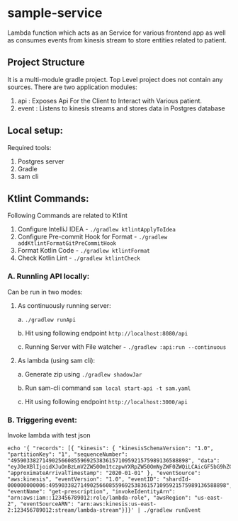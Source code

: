 # sample-service
Lambda function which acts as an Service for various frontend app as well as consumes events from kinesis stream to store entities related to patient.

## Project Structure

It is a multi-module gradle project. Top Level project does not contain any sources. There are two application modules:

1. api : Exposes Api For the Client to Interact with Various patient.
2. event : Listens to kinesis streams and stores data in Postgres database

## Local setup:
Required tools:
1. Postgres server
2. Gradle
3. sam cli

## Ktlint Commands:

Following Commands are related to Ktlint

1. Configure IntelliJ IDEA - `./gradlew ktlintApplyToIdea`
2. Configure Pre-commit Hook for Format - `./gradlew addKtlintFormatGitPreCommitHook`
3. Format Kotlin Code - `./gradlew ktlintFormat`
4. Check Kotlin Lint - `./gradlew ktlintCheck`

### A. Runnling API locally:

Can be run in two modes:

1. As continuously running server:

    a. ` ./gradlew runApi `
    
    b. Hit using following endpoint `http://localhost:8080/api`
    
    c. Running Server with File watcher - `./gradlew :api:run --continuous`
    
2. As lambda (using sam cli):

    a. Generate zip using `./gradlew shadowJar`
    
    b. Run sam-cli command `sam local start-api -t sam.yaml`
    
    c. Hit using following endpoint `http://localhost:3000/api`
    
### B. Triggering event:

Invoke lambda with test json
```
echo '{ "records": [{ "kinesis": { "kinesisSchemaVersion": "1.0", "partitionKey": "1", "sequenceNumber": "49590338271490256608559692538361571095921575989136588898", "data": "eyJ0eXBlIjoidXJuOnBzLmV2ZW50Om1tczpwYXRpZW50OmNyZWF0ZWQiLCAicGF5bG9hZCI6IHsibW1zSWQiOiA2MjU1LCJmaXJzdE5hbWUiOiAiRHJlYW1hIiwibGFzdE5hbWUiOiAiTydSZWlsbHkiLCJkb2IiOiAiMTk4OC0xMS0wNSIsICJwaGFybWFjeU5waSI6ICIxMzUyMTU0MzU4In19", "approximateArrivalTimestamp": "2020-01-01" }, "eventSource": "aws:kinesis", "eventVersion": "1.0", "eventID": "shardId-000000000006:49590338271490256608559692538361571095921575989136588898", "eventName": "get-prescription", "invokeIdentityArn": "arn:aws:iam::123456789012:role/lambda-role", "awsRegion": "us-east-2", "eventSourceARN": "arn:aws:kinesis:us-east-2:123456789012:stream/lambda-stream"}]}' | ./gradlew runEvent
```
